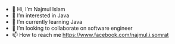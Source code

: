 - 👋 Hi, I’m Najmul Islam
- 👀 I’m interested in Java
- 🌱 I’m currently learning Java
- 💞️ I’m looking to collaborate on software engineer
- 📫 How to reach me https://www.facebook.com/najmul.i.somrat

<!---
najmulislam3136/najmulislam3136 is a ✨ special ✨ repository because its `README.md` (this file) appears on your GitHub profile.
You can click the Preview link to take a look at your changes.
--->
